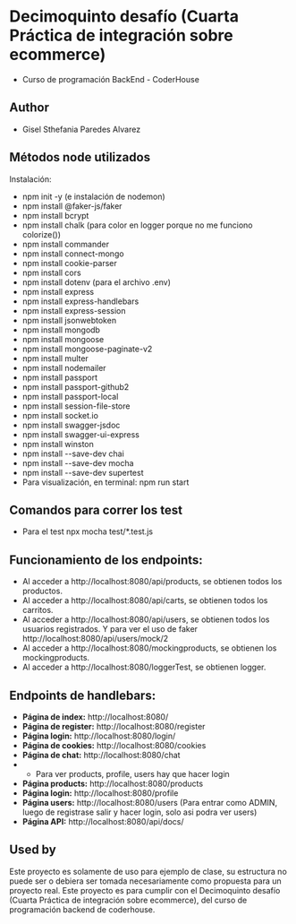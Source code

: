 # Decimoquinto desafío (Cuarta Práctica de integración sobre ecommerce)

- Curso de programación BackEnd - CoderHouse

## Author

- Gisel Sthefania Paredes Alvarez

## Métodos node utilizados 

Instalación:
* npm init -y (e instalación de nodemon)
* npm install @faker-js/faker
* npm install bcrypt
* npm install chalk (para color en logger porque no me funciono colorize())
* npm install commander
* npm install connect-mongo
* npm install cookie-parser
* npm install cors
* npm install dotenv (para el archivo .env)
* npm install express
* npm install express-handlebars
* npm install express-session
* npm install jsonwebtoken
* npm install mongodb
* npm install mongoose
* npm install mongoose-paginate-v2
* npm install multer
* npm install nodemailer
* npm install passport
* npm install passport-github2
* npm install passport-local
* npm install session-file-store
* npm install socket.io
* npm install swagger-jsdoc 
* npm install swagger-ui-express
* npm install winston
* npm install --save-dev chai
* npm install --save-dev mocha
* npm install --save-dev supertest
* Para visualización, en terminal: npm run start
## Comandos para correr los test
* Para el test npx mocha test/*.test.js

## Funcionamiento de los endpoints:
* Al acceder a http://localhost:8080/api/products, se obtienen todos los productos.
* Al acceder a http://localhost:8080/api/carts, se obtienen todos los carritos.
* Al acceder a http://localhost:8080/api/users, se obtienen todos los usuarios registrados. Y para ver el uso de faker http://localhost:8080/api/users/mock/2
* Al acceder a http://localhost:8080/mockingproducts, se obtienen los mockingproducts.
* Al acceder a http://localhost:8080/loggerTest, se obtienen logger.

## Endpoints de handlebars:
- **Página de index:** http://localhost:8080/
- **Página de register:** http://localhost:8080/register
- **Página login:** http://localhost:8080/login/
- **Página de cookies:** http://localhost:8080/cookies
- **Página de chat:** http://localhost:8080/chat
- * Para ver products, profile, users hay que hacer login
- **Página products:** http://localhost:8080/products
- **Página login:** http://localhost:8080/profile
- **Página users:** http://localhost:8080/users
(Para entrar como ADMIN, luego de registrase salir y hacer login, solo asi podra ver users)
- **Página API:** http://localhost:8080/api/docs/

## Used by

Este proyecto es solamente de uso para ejemplo de clase, su estructura no puede ser o debiera ser tomada necesariamente como propuesta para un proyecto real.
Este proyecto es para cumplir con el Decimoquinto desafío (Cuarta Práctica de integración sobre ecommerce), del curso de programación backend de coderhouse.